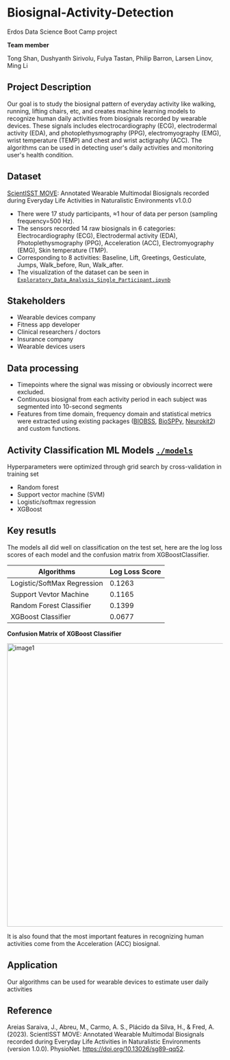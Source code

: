 # Biosignal-Activity-Detection
Erdos Data Science Boot Camp project

**Team member**

Tong Shan, Dushyanth Sirivolu, Fulya Tastan, Philip Barron, Larsen Linov, Ming Li
## Project Description
Our goal is to study the biosignal pattern of everyday activity like walking, running, lifting chairs, etc, and creates machine learning models to recognize human daily activities from biosignals recorded by wearable devices. These signals includes electrocardiography (ECG), electrodermal activity (EDA), and photoplethysmography (PPG), electromyography (EMG), wrist temperature (TEMP) and chest and wrist actigraphy (ACC). The algorithms can be used in detecting user's daily activities and monitoring user's health condition.
## Dataset
[ScientISST MOVE](https://doi.org/10.13026/sg89-qq52): Annotated Wearable Multimodal Biosignals recorded during Everyday Life Activities in Naturalistic Environments v1.0.0
- There were 17 study participants, ≈1 hour of data per person (sampling frequency=500 Hz).
- The sensors recorded 14 raw biosignals in 6 categories: Electrocardiography (ECG), Electrodermal activity (EDA), Photoplethysmography (PPG), Acceleration (ACC), Electromyography (EMG), Skin temperature (TMP).
- Corresponding to 8 activities: Baseline, Lift, Greetings, Gesticulate, Jumps, Walk_before, Run, Walk_after.
- The visualization of the dataset can be seen in [`Exploratory_Data_Analysis_Single_Participant.ipynb`](https://github.com/TongShan4869/Biosignal-Activity-Detection/blob/main/Exploratory_Data_Analysis_Single_Participant.ipynb)
## Stakeholders
- Wearable devices company
- Fitness app developer
- Clinical researchers / doctors
- Insurance company
- Wearable devices users
## Data processing
- Timepoints where the signal was missing or obviously incorrect were excluded.
- Continuous biosignal from each activity period in each subject was segmented into 10-second segments 
- Features from time domain, frequency domain and statistical metrics were extracted using existing packages ([BIOBSS](https://github.com/obss/BIOBSS), [BioSPPy](https://biosppy.readthedocs.io/en/stable/), [Neurokit2](https://github.com/neuropsychology/NeuroKit)) and custom functions.
## Activity Classification ML Models [`./models`](https://github.com/TongShan4869/Biosignal-Activity-Detection/tree/main/models)
Hyperparameters were optimized through grid search by cross-validation in training set
- Random forest 
- Support vector machine (SVM)
- Logistic/softmax regression
- XGBoost
## Key resutls
The models all did well on classification on the test set, here are the log loss scores of each model and the confusion matrix from XGBoostClassifier. 

| Algorithms      | Log Loss Score |
| ----------- | ----------- |
| Logistic/SoftMax Regression      | 0.1263       |
| Support Vevtor Machine   | 0.1165        |
| Random Forest Classifier   | 0.1399        |
| XGBoost Classifier   | 0.0677       |

**Confusion Matrix of XGBoost Classifier**

<img width="660" alt="image1" src="https://github.com/TongShan4869/Biosignal-Activity-Detection/assets/51421789/38c60258-61a6-4ded-a877-48512714c861">


It is also found that the most important features in recognizing human activities come from the Acceleration (ACC) biosignal.

## Application
Our algorithms can be used for wearable devices to estimate user daily activities

## Reference
Areias Saraiva, J., Abreu, M., Carmo, A. S., Plácido da Silva, H., & Fred, A. (2023). ScientISST MOVE: Annotated Wearable Multimodal Biosignals recorded during Everyday Life Activities in Naturalistic Environments (version 1.0.0). PhysioNet. https://doi.org/10.13026/sg89-qq52.
